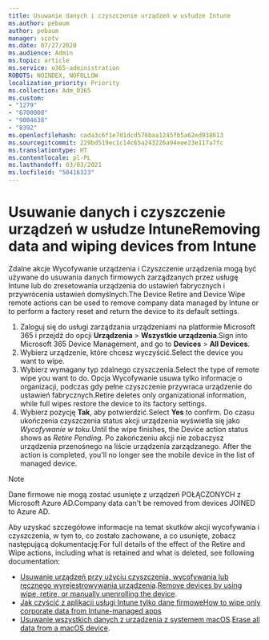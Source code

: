 ```yaml
---
title: Usuwanie danych i czyszczenie urządzeń w usłudze Intune
ms.author: pebaum
author: pebaum
manager: scotv
ms.date: 07/27/2020
ms.audience: Admin
ms.topic: article
ms.service: o365-administration
ROBOTS: NOINDEX, NOFOLLOW
localization_priority: Priority
ms.collection: Adm_O365
ms.custom:
- "1279"
- "6700008"
- "9004638"
- "8392"
ms.openlocfilehash: cada3c6f1e7d1dcd576baa1245fb5a62ed938613
ms.sourcegitcommit: 229bd519ec1c14c65a243226a94eee23e117a7fc
ms.translationtype: HT
ms.contentlocale: pl-PL
ms.lasthandoff: 03/03/2021
ms.locfileid: "50416323"
---
```

# <a name="removing-data-and-wiping-devices-from-intune"></a><span data-ttu-id="3c17b-102">Usuwanie danych i czyszczenie urządzeń w usłudze Intune</span><span class="sxs-lookup"><span data-stu-id="3c17b-102">Removing data and wiping devices from Intune</span></span>

<span data-ttu-id="3c17b-103">Zdalne akcje Wycofywanie urządzenia i Czyszczenie urządzenia mogą być używane do usuwania danych firmowych zarządzanych przez usługę Intune lub do zresetowania urządzenia do ustawień fabrycznych i przywrócenia ustawień domyślnych.</span><span class="sxs-lookup"><span data-stu-id="3c17b-103">The Device Retire and Device Wipe remote actions can be used to remove company data managed by Intune or to perform a factory reset and return the device to its default settings.</span></span>

1. <span data-ttu-id="3c17b-104">Zaloguj się do usługi zarządzania urządzeniami na platformie Microsoft 365 i przejdź do opcji **Urządzenia** > **Wszystkie urządzenia**.</span><span class="sxs-lookup"><span data-stu-id="3c17b-104">Sign into Microsoft 365 Device Management, and go to **Devices** > **All Devices**.</span></span>
2. <span data-ttu-id="3c17b-105">Wybierz urządzenie, które chcesz wyczyścić.</span><span class="sxs-lookup"><span data-stu-id="3c17b-105">Select the device you want to wipe.</span></span>
3. <span data-ttu-id="3c17b-106">Wybierz wymagany typ zdalnego czyszczenia.</span><span class="sxs-lookup"><span data-stu-id="3c17b-106">Select the type of remote wipe you want to do.</span></span> <span data-ttu-id="3c17b-107">Opcja Wycofywanie usuwa tylko informacje o organizacji, podczas gdy pełne czyszczenie przywraca urządzenie do ustawień fabrycznych.</span><span class="sxs-lookup"><span data-stu-id="3c17b-107">Retire deletes only organizational information, while full wipes restore the device to its factory settings.</span></span>
4. <span data-ttu-id="3c17b-108">Wybierz pozycję **Tak**, aby potwierdzić.</span><span class="sxs-lookup"><span data-stu-id="3c17b-108">Select **Yes** to confirm.</span></span> <span data-ttu-id="3c17b-109">Do czasu ukończenia czyszczenia status akcji urządzenia wyświetla się jako *Wycofywanie w toku*.</span><span class="sxs-lookup"><span data-stu-id="3c17b-109">Until the wipe finishes, the Device action status shows as *Retire Pending*.</span></span>
    <span data-ttu-id="3c17b-110">Po zakończeniu akcji nie zobaczysz urządzenia przenośnego na liście urządzenia zarządzanego. </span><span class="sxs-lookup"><span data-stu-id="3c17b-110">After the action is completed, you'll no longer see the mobile device in the list of managed device.</span></span>

> [!NOTE]
> <span data-ttu-id="3c17b-111">Dane firmowe nie mogą zostać usunięte z urządzeń POŁĄCZONYCH z Microsoft Azure AD.</span><span class="sxs-lookup"><span data-stu-id="3c17b-111">Company data can't be removed from devices JOINED to Azure AD.</span></span> 

<span data-ttu-id="3c17b-112">Aby uzyskać szczegółowe informacje na temat skutków akcji wycofywania i czyszczenia, w tym to, co zostało zachowane, a co usunięte, zobacz następującą dokumentację:</span><span class="sxs-lookup"><span data-stu-id="3c17b-112">For full details of the effect of the Retire and Wipe actions, including what is retained and what is deleted, see following documentation:</span></span>

- <span data-ttu-id="3c17b-113">[Usuwanie urządzeń przy użyciu czyszczenia, wycofywania lub ręcznego wyrejestrowywania urządzenia](https://docs.microsoft.com/mem/intune/remote-actions/devices-wipe).</span><span class="sxs-lookup"><span data-stu-id="3c17b-113">[Remove devices by using wipe, retire, or manually unenrolling the device](https://docs.microsoft.com/mem/intune/remote-actions/devices-wipe).</span></span>
- [<span data-ttu-id="3c17b-114">Jak czyścić z aplikacji usługi Intune tylko dane firmowe</span><span class="sxs-lookup"><span data-stu-id="3c17b-114">How to wipe only corporate data from Intune-managed apps</span></span>](https://docs.microsoft.com/mem/intune/apps/apps-selective-wipe)
- <span data-ttu-id="3c17b-115">[Usuwanie wszystkich danych z urządzenia z systemem macOS](https://docs.microsoft.com/mem/intune/remote-actions/device-erase).</span><span class="sxs-lookup"><span data-stu-id="3c17b-115">[Erase all data from a macOS device](https://docs.microsoft.com/mem/intune/remote-actions/device-erase).</span></span>